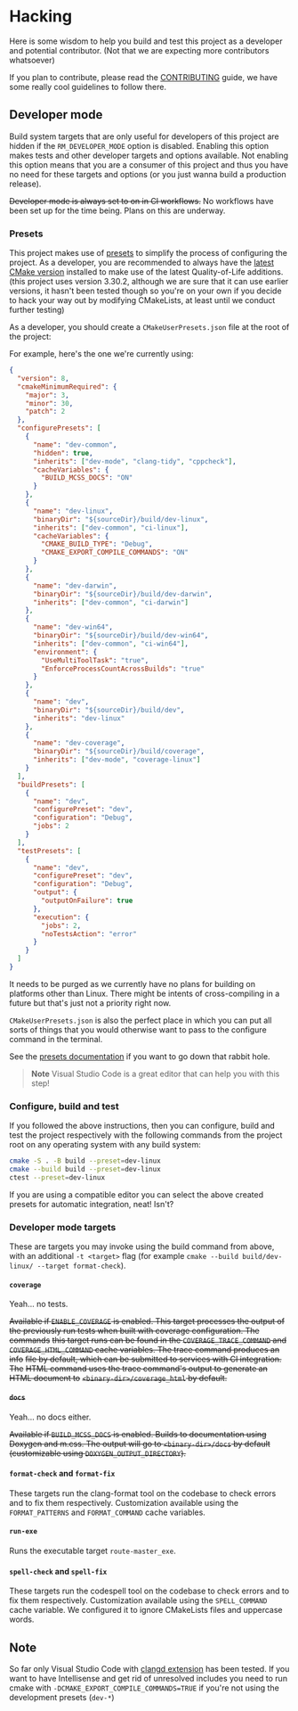 # Hacking

Here is some wisdom to help you build and test this project as a developer and
potential contributor. (Not that we are expecting more contributors whatsoever)

If you plan to contribute, please read the [CONTRIBUTING](CONTRIBUTING.md)
guide, we have some really cool guidelines to follow there.

## Developer mode

Build system targets that are only useful for developers of this project are
hidden if the `RM_DEVELOPER_MODE` option is disabled. Enabling this
option makes tests and other developer targets and options available. Not
enabling this option means that you are a consumer of this project and thus you
have no need for these targets and options (or you just wanna build a production
release).

~~Developer mode is always set to on in CI workflows.~~ No workflows have been
set up for the time being. Plans on this are underway.

### Presets

This project makes use of [presets][1] to simplify the process of configuring
the project. As a developer, you are recommended to always have the [latest
CMake version][2] installed to make use of the latest Quality-of-Life
additions. (this project uses version 3.30.2, although we are sure that it can
use earlier versions, it hasn't been tested though so you're on your own if you
decide to hack your way out by modifying CMakeLists, at least until we conduct
further testing)

As a developer, you should create a `CMakeUserPresets.json` file at the root of
the project:

For example, here's the one we're currently using:

```json
{
  "version": 8,
  "cmakeMinimumRequired": {
    "major": 3,
    "minor": 30,
    "patch": 2
  },
  "configurePresets": [
    {
      "name": "dev-common",
      "hidden": true,
      "inherits": ["dev-mode", "clang-tidy", "cppcheck"],
      "cacheVariables": {
        "BUILD_MCSS_DOCS": "ON"
      }
    },
    {
      "name": "dev-linux",
      "binaryDir": "${sourceDir}/build/dev-linux",
      "inherits": ["dev-common", "ci-linux"],
      "cacheVariables": {
        "CMAKE_BUILD_TYPE": "Debug",
        "CMAKE_EXPORT_COMPILE_COMMANDS": "ON"
      }
    },
    {
      "name": "dev-darwin",
      "binaryDir": "${sourceDir}/build/dev-darwin",
      "inherits": ["dev-common", "ci-darwin"]
    },
    {
      "name": "dev-win64",
      "binaryDir": "${sourceDir}/build/dev-win64",
      "inherits": ["dev-common", "ci-win64"],
      "environment": {
        "UseMultiToolTask": "true",
        "EnforceProcessCountAcrossBuilds": "true"
      }
    },
    {
      "name": "dev",
      "binaryDir": "${sourceDir}/build/dev",
      "inherits": "dev-linux"
    },
    {
      "name": "dev-coverage",
      "binaryDir": "${sourceDir}/build/coverage",
      "inherits": ["dev-mode", "coverage-linux"]
    }
  ],
  "buildPresets": [
    {
      "name": "dev",
      "configurePreset": "dev",
      "configuration": "Debug",
      "jobs": 2
    }
  ],
  "testPresets": [
    {
      "name": "dev",
      "configurePreset": "dev",
      "configuration": "Debug",
      "output": {
        "outputOnFailure": true
      },
      "execution": {
        "jobs": 2,
        "noTestsAction": "error"
      }
    }
  ]
}
```

It needs to be purged as we currently have no plans for building on platforms
other than Linux. There might be intents of cross-compiling in a future but
that's just not a priority right now.

`CMakeUserPresets.json` is also the perfect place in which you can put all
sorts of things that you would otherwise want to pass to the configure command
in the terminal.

See the [presets documentation][1] if you want to go down that rabbit hole.

> **Note**
> Visual Studio Code is a great editor that can help you with this step!

### Configure, build and test

If you followed the above instructions, then you can configure, build and test
the project respectively with the following commands from the project root on
any operating system with any build system:

```sh
cmake -S . -B build --preset=dev-linux
cmake --build build --preset=dev-linux
ctest --preset=dev-linux
```

If you are using a compatible editor you can select the above created presets
for automatic integration, neat! Isn't?

### Developer mode targets

These are targets you may invoke using the build command from above, with an
additional `-t <target>` flag
(for example `cmake --build build/dev-linux/ --target format-check`).

#### `coverage`

Yeah... no tests.

~~Available if `ENABLE_COVERAGE` is enabled. This target processes the output of~~
~~the previously run tests when built with coverage configuration. The commands~~
~~this target runs can be found in the `COVERAGE_TRACE_COMMAND` and~~
~~`COVERAGE_HTML_COMMAND` cache variables. The trace command produces an info~~
~~file by default, which can be submitted to services with CI integration. The~~
~~HTML command uses the trace command's output to generate an HTML document to~~
~~`<binary-dir>/coverage_html` by default.~~

#### ~~`docs`~~

Yeah... no docs either.

~~Available if `BUILD_MCSS_DOCS` is enabled. Builds to documentation using~~
~~Doxygen and m.css. The output will go to `<binary-dir>/docs` by default~~
~~(customizable using `DOXYGEN_OUTPUT_DIRECTORY`).~~

#### `format-check` and `format-fix`

These targets run the clang-format tool on the codebase to check errors and to
fix them respectively. Customization available using the `FORMAT_PATTERNS` and
`FORMAT_COMMAND` cache variables.

#### `run-exe`

Runs the executable target `route-master_exe`.

#### `spell-check` and `spell-fix`

These targets run the codespell tool on the codebase to check errors and to fix
them respectively. Customization available using the `SPELL_COMMAND` cache
variable. We configured it to ignore CMakeLists files and uppercase words.

## Note

So far only Visual Studio Code with [clangd extension](https://marketplace.visualstudio.com/items?itemName=llvm-vs-code-extensions.vscode-clangd)
has been tested. If you want to have Intellisense and get rid of unresolved
includes you need to run cmake with `-DCMAKE_EXPORT_COMPILE_COMMANDS=TRUE`
if you're not using the development presets (`dev-*`)

[1]: https://cmake.org/cmake/help/latest/manual/cmake-presets.7.html
[2]: https://cmake.org/download/
